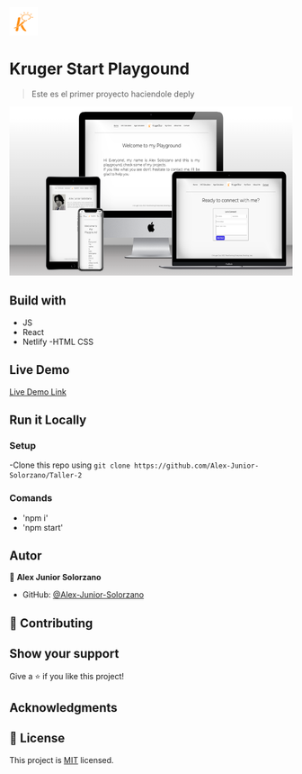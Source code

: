 <img src='./src/assets/k2.png' height='50px'>

# Kruger Start Playgound


 > Este es el primer proyecto haciendole deply

<img src='./src/assets/playground.png' height='300px'>

## Build with 

 - JS
 - React
 - Netlify
 -HTML CSS

## Live Demo


 [Live Demo Link](cosmic-gaufre-e74cdc.netlify.app)

## Run it Locally


 ### Setup
 
  -Clone this repo using `git clone https://github.com/Alex-Junior-Solorzano/Taller-2`


 ### Comands
  - 'npm i'
  - 'npm start'

## Autor

 👤 **Alex Junior Solorzano**

 - GitHub: [@Alex-Junior-Solorzano](https://github.com/Alex-Junior-Solorzano)



 ## 🤝 Contributing

## Show your support

 Give a ⭐ if you like this project!

## Acknowledgments


## 📝 License

This project is [MIT](./MIT.md) licensed.
